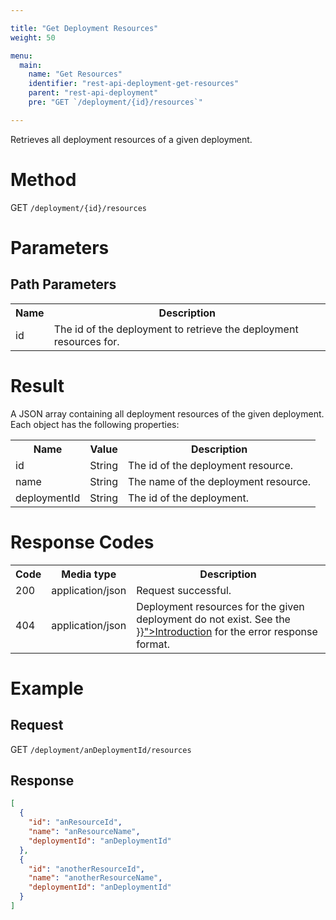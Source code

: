 ```yaml
---

title: "Get Deployment Resources"
weight: 50

menu:
  main:
    name: "Get Resources"
    identifier: "rest-api-deployment-get-resources"
    parent: "rest-api-deployment"
    pre: "GET `/deployment/{id}/resources`"

---
```



Retrieves all deployment resources of a given deployment.


# Method

GET `/deployment/{id}/resources`


# Parameters

## Path Parameters

<table class="table table-striped">
  <tr>
    <th>Name</th>
    <th>Description</th>
  </tr>
  <tr>
    <td>id</td>
    <td>The id of the deployment to retrieve the deployment resources for.</td>
  </tr>
</table>


# Result

A JSON array containing all deployment resources of the given deployment. Each
object has the following properties:

<table class="table table-striped">
  <tr>
    <th>Name</th>
    <th>Value</th>
    <th>Description</th>
  </tr>
  <tr>
    <td>id</td>
    <td>String</td>
    <td>The id of the deployment resource.</td>
  </tr>
  <tr>
    <td>name</td>
    <td>String</td>
    <td>The name of the deployment resource.</td>
  </tr>
  <tr>
    <td>deploymentId</td>
    <td>String</td>
    <td>The id of the deployment.</td>
  </tr>
</table>


# Response Codes

<table class="table table-striped">
  <tr>
    <th>Code</th>
    <th>Media type</th>
    <th>Description</th>
  </tr>
  <tr>
    <td>200</td>
    <td>application/json</td>
    <td>Request successful.</td>
  </tr>
  <tr>
    <td>404</td>
    <td>application/json</td>
    <td>Deployment resources for the given deployment do not exist. See the <a href="{{< relref "reference/rest/overview/index.md#error-handling" >}}">Introduction</a> for the error response format.</td>
  </tr>
</table>


# Example

## Request

GET `/deployment/anDeploymentId/resources`

## Response

```json
[
  {
    "id": "anResourceId",
    "name": "anResourceName",
    "deploymentId": "anDeploymentId"
  },
  {
    "id": "anotherResourceId",
    "name": "anotherResourceName",
    "deploymentId": "anDeploymentId"
  }
]
```

